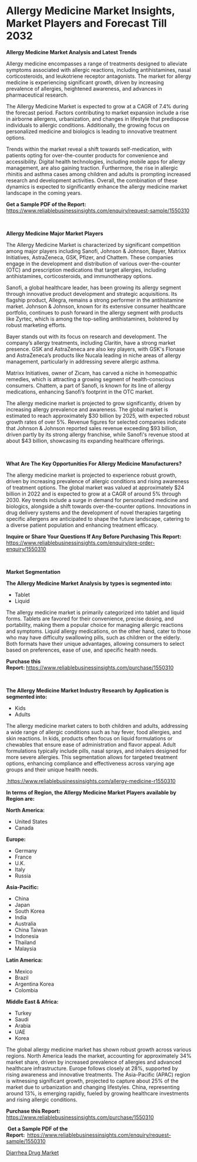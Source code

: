 <p><h1>Allergy Medicine Market Insights, Market Players and Forecast Till 2032</h1></p><p><strong>Allergy Medicine Market Analysis and Latest Trends</strong></p>
<p><p>Allergy medicine encompasses a range of treatments designed to alleviate symptoms associated with allergic reactions, including antihistamines, nasal corticosteroids, and leukotriene receptor antagonists. The market for allergy medicine is experiencing significant growth, driven by increasing prevalence of allergies, heightened awareness, and advances in pharmaceutical research. </p><p>The Allergy Medicine Market is expected to grow at a CAGR of 7.4% during the forecast period. Factors contributing to market expansion include a rise in airborne allergens, urbanization, and changes in lifestyle that predispose individuals to allergic conditions. Additionally, the growing focus on personalized medicine and biologics is leading to innovative treatment options.</p><p>Trends within the market reveal a shift towards self-medication, with patients opting for over-the-counter products for convenience and accessibility. Digital health technologies, including mobile apps for allergy management, are also gaining traction. Furthermore, the rise in allergic rhinitis and asthma cases among children and adults is prompting increased research and development activities. Overall, the combination of these dynamics is expected to significantly enhance the allergy medicine market landscape in the coming years.</p></p>
<p><strong>Get a Sample PDF of the Report:&nbsp;</strong> <a href="https://www.reliablebusinessinsights.com/enquiry/request-sample/1550310?utm_campaign=2111&utm_medium=2&utm_source=Github&utm_content=ia&utm_term=08032025&utm_id=allergy-medicine">https://www.reliablebusinessinsights.com/enquiry/request-sample/1550310</a></p>
<p>&nbsp;</p>
<p><strong>Allergy Medicine Major Market Players</strong></p>
<p><p>The Allergy Medicine Market is characterized by significant competition among major players including Sanofi, Johnson & Johnson, Bayer, Matrixx Initiatives, AstraZeneca, GSK, Pfizer, and Chattem. These companies engage in the development and distribution of various over-the-counter (OTC) and prescription medications that target allergies, including antihistamines, corticosteroids, and immunotherapy options.</p><p>Sanofi, a global healthcare leader, has been growing its allergy segment through innovative product development and strategic acquisitions. Its flagship product, Allegra, remains a strong performer in the antihistamine market. Johnson & Johnson, known for its extensive consumer healthcare portfolio, continues to push forward in the allergy segment with products like Zyrtec, which is among the top-selling antihistamines, bolstered by robust marketing efforts.</p><p>Bayer stands out with its focus on research and development. The company’s allergy treatments, including Claritin, have a strong market presence. GSK and AstraZeneca are also key players, with GSK's Flonase and AstraZeneca’s products like Nucala leading in niche areas of allergy management, particularly in addressing severe allergic asthma.</p><p>Matrixx Initiatives, owner of Zicam, has carved a niche in homeopathic remedies, which is attracting a growing segment of health-conscious consumers. Chattem, a part of Sanofi, is known for its line of allergy medications, enhancing Sanofi’s footprint in the OTC market.</p><p>The allergy medicine market is projected to grow significantly, driven by increasing allergy prevalence and awareness. The global market is estimated to reach approximately $30 billion by 2025, with expected robust growth rates of over 5%. Revenue figures for selected companies indicate that Johnson & Johnson reported sales revenue exceeding $93 billion, driven partly by its strong allergy franchise, while Sanofi's revenue stood at about $43 billion, showcasing its expanding healthcare offerings.</p></p>
<p>&nbsp;</p>
<p><strong>What Are The Key Opportunities For Allergy Medicine Manufacturers?</strong></p>
<p><p>The allergy medicine market is projected to experience robust growth, driven by increasing prevalence of allergic conditions and rising awareness of treatment options. The global market was valued at approximately $24 billion in 2022 and is expected to grow at a CAGR of around 5% through 2030. Key trends include a surge in demand for personalized medicine and biologics, alongside a shift towards over-the-counter options. Innovations in drug delivery systems and the development of novel therapies targeting specific allergens are anticipated to shape the future landscape, catering to a diverse patient population and enhancing treatment efficacy.</p></p>
<p><strong>Inquire or Share Your Questions If Any Before Purchasing This Report:</strong> <a href="https://www.reliablebusinessinsights.com/enquiry/pre-order-enquiry/1550310?utm_campaign=2111&utm_medium=2&utm_source=Github&utm_content=ia&utm_term=08032025&utm_id=allergy-medicine">https://www.reliablebusinessinsights.com/enquiry/pre-order-enquiry/1550310</a></p>
<p>&nbsp;</p>
<p><strong>Market Segmentation</strong></p>
<p><strong>The Allergy Medicine Market Analysis by types is segmented into:</strong></p>
<p><ul><li>Tablet</li><li>Liquid</li></ul></p>
<p><p>The allergy medicine market is primarily categorized into tablet and liquid forms. Tablets are favored for their convenience, precise dosing, and portability, making them a popular choice for managing allergic reactions and symptoms. Liquid allergy medications, on the other hand, cater to those who may have difficulty swallowing pills, such as children or the elderly. Both formats have their unique advantages, allowing consumers to select based on preferences, ease of use, and specific health needs.</p></p>
<p><strong>Purchase this Report:&nbsp;</strong><a href="https://www.reliablebusinessinsights.com/purchase/1550310?utm_campaign=2111&utm_medium=2&utm_source=Github&utm_content=ia&utm_term=08032025&utm_id=allergy-medicine">https://www.reliablebusinessinsights.com/purchase/1550310</a></p>
<p>&nbsp;</p>
<p><strong>The Allergy Medicine Market Industry Research by Application is segmented into:</strong></p>
<p><ul><li>Kids</li><li>Adults</li></ul></p>
<p><p>The allergy medicine market caters to both children and adults, addressing a wide range of allergic conditions such as hay fever, food allergies, and skin reactions. In kids, products often focus on liquid formulations or chewables that ensure ease of administration and flavor appeal. Adult formulations typically include pills, nasal sprays, and inhalers designed for more severe allergies. This segmentation allows for targeted treatment options, enhancing compliance and effectiveness across varying age groups and their unique health needs.</p></p>
<p><a href="https://www.reliablebusinessinsights.com/allergy-medicine-r1550310?utm_campaign=2111&utm_medium=2&utm_source=Github&utm_content=ia&utm_term=08032025&utm_id=allergy-medicine">&nbsp;https://www.reliablebusinessinsights.com/allergy-medicine-r1550310</a></p>
<p><strong>In terms of Region, the Allergy Medicine Market Players available by Region are:</strong></p>
<p>
    <p> <strong> North America: </strong>
        <ul>
            <li>United States</li>
            <li>Canada</li>
        </ul>
        </p> 
    <p> <strong> Europe: </strong>
        <ul>
            <li>Germany</li>
            <li>France</li>
            <li>U.K.</li>
            <li>Italy</li>
            <li>Russia</li>
        </ul>
        </p> 
    <p> <strong> Asia-Pacific: </strong>
        <ul>
            <li>China</li>
            <li>Japan</li>
            <li>South Korea</li>
            <li>India</li>
            <li>Australia</li>
            <li>China Taiwan</li>
            <li>Indonesia</li>
            <li>Thailand</li>
            <li>Malaysia</li>
        </ul>
        </p> 
    <p> <strong> Latin America: </strong>
        <ul>
            <li>Mexico</li>
            <li>Brazil</li>
            <li>Argentina Korea</li>
            <li>Colombia</li>
        </ul>
        </p> 
    <p> <strong> Middle East & Africa: </strong>
        <ul>
            <li>Turkey</li>
            <li>Saudi</li>
            <li>Arabia</li>
            <li>UAE</li>
            <li>Korea</li>
        </ul>
    </p>
    </p>
<p><p>The global allergy medicine market has shown robust growth across various regions. North America leads the market, accounting for approximately 34% market share, driven by increased prevalence of allergies and advanced healthcare infrastructure. Europe follows closely at 28%, supported by rising awareness and innovative treatments. The Asia-Pacific (APAC) region is witnessing significant growth, projected to capture about 25% of the market due to urbanization and changing lifestyles. China, representing around 13%, is emerging rapidly, fueled by growing healthcare investments and rising allergic conditions.</p></p>
<p><strong>Purchase this Report: </strong><a href="https://www.reliablebusinessinsights.com/purchase/1550310?utm_campaign=2111&utm_medium=2&utm_source=Github&utm_content=ia&utm_term=08032025&utm_id=allergy-medicine">https://www.reliablebusinessinsights.com/purchase/1550310</a></p>
<p>&nbsp;<strong>Get a Sample PDF of the Report:&nbsp;&nbsp;</strong><a href="https://www.reliablebusinessinsights.com/enquiry/request-sample/1550310?utm_campaign=2111&utm_medium=2&utm_source=Github&utm_content=ia&utm_term=08032025&utm_id=allergy-medicine">https://www.reliablebusinessinsights.com/enquiry/request-sample/1550310</a></p>
<p><strong></strong></p>
<p><p><a href="https://github.com/lindaopodray/Market-Research-Report-List-1/blob/main/diarrhea-drug-market.md?utm_campaign=2111&utm_medium=2&utm_source=Github&utm_content=ia&utm_term=08032025&utm_id=allergy-medicine">Diarrhea Drug Market</a></p></p>